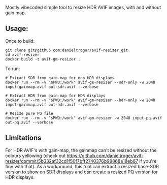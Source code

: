 Mostly vibecoded simple tool to resize HDR AVIF images, with and without gain map.

## Usage:

Once to build:
```shell
git clone git@github.com:danieltroger/avif-resizer.git
cd avif-resizer
docker build -t avif-gm-resizer .
```


To run:
```shell
# Extract SDR from gain-map for non-HDR displays
docker run --rm -v "$PWD:/work" avif-gm-resizer --sdr-only -w 2048 input-gainmap.avif out-sdr.avif --verbose

# Extract HDR from gain-map for HDR displays
docker run --rm -v "$PWD:/work" avif-gm-resizer --hdr-only -w 2048 input-gainmap.avif out-hdr.avif --verbose

# Resize pure PQ file
docker run --rm -v "$PWD:/work" avif-gm-resizer -w 2048 input-pq.avif out-pq.avif --verbose
```

## Limitations

For HDR AVIF's with gain-map, the gainmap can't be resized without the colours yellowing (check out https://github.com/danieltroger/avif-resizer/commit/5b332af32cd1f50f7bff2740376b98868e18eb67 if you're fine with that). As a workaround, this tool can extract a resized base-SDR version to show on SDR displays and can create a resized PQ version for HDR displays.